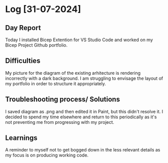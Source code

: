 # Log [31-07-2024]

## Day Report
Today I installed Bicep Extention for VS Studio Code and worked on my Bicep Project Github portfolio.

## Difficulties
My picture for the diagram of the existing arhitecture is rendering incorrectly with a dark background.  I am struggling to envisage the layout of my portfolio in order to structure it appropriately.

## Troubleshooting process/ Solutions
I saved diagram as .png and then edited it in Paint, but this didn't resolve it.  I decided to spend my time elsewhere and return to this periodically as it's not preventing me from progressing with my project.


## Learnings
A reminder to myself not to get bogged down in the less relevant details as my focus is on producing working code.
